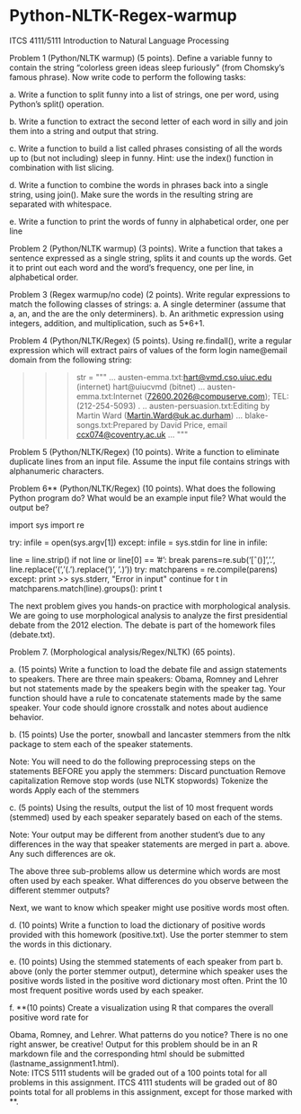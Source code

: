 # Python-NLTK-Regex-warmup

ITCS 4111/5111 Introduction to Natural Language Processing 

Problem 1 (Python/NLTK warmup) (5 points). Define a variable funny to contain the string
“colorless green ideas sleep furiously” (from Chomsky’s famous phrase). Now write code to
perform the following tasks:

a. Write a function to split funny into a list of strings, one per word, using Python’s split() 
operation. 
 
b. Write a function to extract the second letter of each word in silly and join them into a string and
output that string. 

c. Write a function to build a list called phrases consisting of all the words up to (but not
including) sleep in funny. 
Hint: use the index() function in combination with list slicing. 

d. Write a function to combine the words in phrases back into a single string, using join(). Make
sure the words in the resulting string are separated with whitespace. 

e. Write a function to print the words of funny in alphabetical order, one per line
 
Problem 2 (Python/NLTK warmup) (3 points).  Write a function that takes a sentence expressed 
as a single string, splits it and counts up the words. Get it to print out each word and the word’s
frequency, one per line, in alphabetical order.
 


Problem 3 (Regex warmup/no code) (2 points).  Write regular expressions to match the
following classes of strings:
a. A single determiner (assume that a, an, and the are the only determiners).
b. An arithmetic expression using integers, addition, and multiplication, such as 5*6+1.


Problem 4 (Python/NLTK/Regex) (5 points).  Using re.findall(), write a regular expression which
will extract pairs of values of the form login name@email domain from the following string: 

>>> str = """ 
... austen-emma.txt:hart@vmd.cso.uiuc.edu (internet) hart@uiucvmd (bitnet) 
... austen-emma.txt:Internet (72600.2026@compuserve.com); TEL: (212-254-5093) .
.. austen-persuasion.txt:Editing by Martin Ward (Martin.Ward@uk.ac.durham) 
... blake-songs.txt:Prepared by David Price, email ccx074@coventry.ac.uk 
... """

Problem 5 (Python/NLTK/Regex) (10 points).  Write a function to eliminate duplicate lines from
an input file. Assume the input file contains strings with alphanumeric characters.


Problem 6** (Python/NLTK/Regex) (10 points). What does the following Python program do?
What would be an example input file? What would the output be? 
 
import sys
import re

try: infile = open(sys.argv[1])
except: infile = sys.stdin
for line in infile: 

 
line = line.strip()
if not line or line[0] == ’#’: break
parens=re.sub(‘[ˆ()]’,’.’, 
line.replace(’(’,’(.’).replace(’)’, ’.)’))
try: matchparens = re.compile(parens) 
except: 
print >> sys.stderr, "Error in input"
continue 
for t in matchparens.match(line).groups(): print t



 
The next problem gives you hands-on practice with morphological analysis. We are going to use
morphological analysis to analyze the first presidential debate from the 2012 election. The debate
is part of the homework files (debate.txt). 
 
Problem 7. (Morphological analysis/Regex/NLTK) (65 points).

a.  (15 points) Write a function to load the debate file and assign statements to speakers. There 
are three main speakers: Obama, Romney and Lehrer but not statements made by the
speakers begin with the speaker tag. Your function should have a rule to concatenate
statements made by the same speaker. Your code should ignore crosstalk and notes about
audience behavior. 
 
b. (15 points) Use the porter, snowball and lancaster stemmers from the nltk package to stem
each of the speaker statements.  

Note: You will need to do the following preprocessing steps on the statements BEFORE you
apply the stemmers: 
Discard punctuation
Remove capitalization
Remove stop words (use NLTK stopwords)
Tokenize the words
Apply each of the stemmers 

c. (5 points) Using the results, output the list of 10 most frequent words (stemmed) used by each 
speaker separately based on each of the stems. 

Note: Your output may be different from another student’s due to any differences in the way
that speaker statements are merged in part a. above. Any such differences are ok. 
 
The above three sub-problems allow us determine which words are most often used by each
speaker. What differences do you observe between the different stemmer outputs?

Next, we want to know which speaker might use positive words most often. 

d. (10 points) Write a function to load the dictionary of positive words provided with this 
homework (positive.txt). Use the porter stemmer to stem the words in this dictionary. 
 
e. (10 points) Using the stemmed statements of each speaker from part b. above (only the porter
stemmer output), determine which speaker uses the positive words listed in the positive word
dictionary most often. Print the 10 most frequent positive words used by each speaker.  

f. **(10 points) Create a visualization using R that compares the overall positive word rate for 

 
Obama, Romney, and Lehrer. What patterns do you notice? There is no one right answer, be
creative! Output for this problem should be in an R markdown file and the corresponding html
should be submitted (lastname_assignment1.html).  
Note: ITCS 5111 students will be graded out of a 100 points total for all problems in this 
assignment. ITCS 4111 students will be graded out of 80 points total for all problems in this
assignment, except for those marked with **.  
